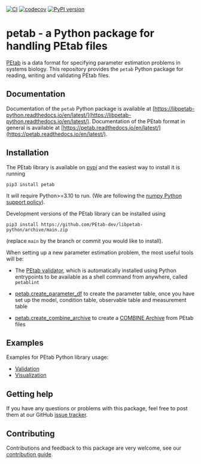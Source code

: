 [![CI](https://github.com/PEtab-dev/libpetab-python/actions/workflows/ci_tests.yml/badge.svg?branch=main)](https://github.com/PEtab-dev/libpetab-python/actions/workflows/ci_tests.yml)
[![codecov](https://codecov.io/gh/PEtab-dev/libpetab-python/branch/main/graph/badge.svg)](https://codecov.io/gh/PEtab-dev/libpetab-python)
[![PyPI version](https://badge.fury.io/py/petab.svg)](https://badge.fury.io/py/petab)

# petab - a Python package for handling PEtab files

[PEtab](https://petab.readthedocs.io/) is a data format for specifying
parameter estimation problems in systems biology. This repository provides
the `petab` Python package for reading, writing and validating PEtab files.

## Documentation

Documentation of the `petab` Python package is available at
[https://libpetab-python.readthedocs.io/en/latest/](https://libpetab-python.readthedocs.io/en/latest/).
Documentation of the PEtab format in general is available at
[https://petab.readthedocs.io/en/latest/](https://petab.readthedocs.io/en/latest/).

## Installation

The PEtab library is available on [pypi](https://pypi.org/project/petab/)
and the easiest way to install it is running

    pip3 install petab

It will require Python>=3.10 to run. (We are following the
[numpy Python support policy](https://numpy.org/neps/nep-0029-deprecation_policy.html)).

Development versions of the PEtab library can be installed using

    pip3 install https://github.com/PEtab-dev/libpetab-python/archive/main.zip

(replace `main` by the branch or commit you would like to install).

When setting up a new parameter estimation problem, the most useful tools will
be:

  - The [PEtab validator](https://petab.readthedocs.io/projects/libpetab-python/en/latest/example/example_petablint.html),
    which is automatically installed using Python
    entrypoints to be available as a shell command from anywhere, called
    `petablint`

  - [petab.create_parameter_df](https://petab.readthedocs.io/projects/libpetab-python/en/latest/build/_autosummary/petab.parameters.html#petab.parameters.create_parameter_df)
    to create the parameter table, once you have set up the model,
    condition table, observable table and measurement table

  - [petab.create_combine_archive](https://petab.readthedocs.io/projects/libpetab-python/en/latest/build/_autosummary/petab.core.html#petab.core.create_combine_archive)
    to create a [COMBINE Archive](https://combinearchive.org/index/) from PEtab
    files

## Examples

Examples for PEtab Python library usage:

* [Validation](https://github.com/PEtab-dev/libpetab-python/blob/main/doc/example/example_petablint.ipynb)
* [Visualization](https://github.com/PEtab-dev/libpetab-python/blob/main/doc/example/example_visualization.ipynb)


## Getting help

If you have any questions or problems with this package, feel free to post them
at our GitHub [issue tracker](https://github.com/PEtab-dev/libpetab-python/issues/).

## Contributing

Contributions and feedback to this package are very welcome, see our
[contribution guide](CONTRIBUTING.md).
